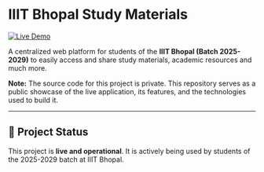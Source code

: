# IIIT Bhopal Study Materials

[![Live Demo](https://img.shields.io/badge/Live_Demo-Visit_Site-brightgreen?style=for-the-badge&logo=vercel)](https://iiitbhopal.vercel.app)

A centralized web platform for students of the **IIIT Bhopal (Batch 2025-2029)** to easily access and share study materials, academic resources and much more.

**Note:** The source code for this project is private. This repository serves as a public showcase of the live application, its features, and the technologies used to build it.

---

## 🚀 Project Status

This project is **live and operational**. It is actively being used by students of the 2025-2029 batch at IIIT Bhopal.
